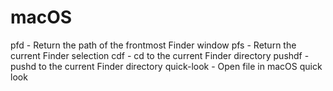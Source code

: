 # macOS
pfd - Return the path of the frontmost Finder window
pfs - Return the current Finder selection
cdf - cd to the current Finder directory
pushdf - pushd to the current Finder directory
quick-look - Open file in macOS quick look
